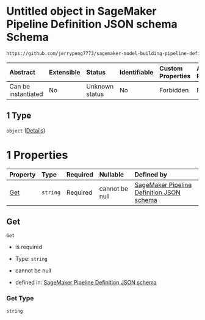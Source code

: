 # Untitled object in SageMaker Pipeline Definition JSON schema Schema

```txt
https://github.com/jerrypeng7773/sagemaker-model-building-pipeline-definition-JSON-schema/schema/#/definitions/IntegerArgumentValue/oneOf/1
```



| Abstract            | Extensible | Status         | Identifiable | Custom Properties | Additional Properties | Access Restrictions | Defined In                                                                                           |
| :------------------ | :--------- | :------------- | :----------- | :---------------- | :-------------------- | :------------------ | :--------------------------------------------------------------------------------------------------- |
| Can be instantiated | No         | Unknown status | No           | Forbidden         | Forbidden             | none                | [pipeline-definition.schema.json*](../../out/pipeline-definition.schema.json "open original schema") |

## 1 Type

`object` ([Details](pipeline-definition-definitions-getfunction.md))

# 1 Properties

| Property    | Type     | Required | Nullable       | Defined by                                                                                                                                                                                                                                             |
| :---------- | :------- | :------- | :------------- | :----------------------------------------------------------------------------------------------------------------------------------------------------------------------------------------------------------------------------------------------------- |
| [Get](#get) | `string` | Required | cannot be null | [SageMaker Pipeline Definition JSON schema](pipeline-definition-definitions-getfunction-properties-get.md "https://github.com/jerrypeng7773/sagemaker-model-building-pipeline-definition-JSON-schema/schema/#/definitions/GetFunction/properties/Get") |

## Get



`Get`

*   is required

*   Type: `string`

*   cannot be null

*   defined in: [SageMaker Pipeline Definition JSON schema](pipeline-definition-definitions-getfunction-properties-get.md "https://github.com/jerrypeng7773/sagemaker-model-building-pipeline-definition-JSON-schema/schema/#/definitions/GetFunction/properties/Get")

### Get Type

`string`
